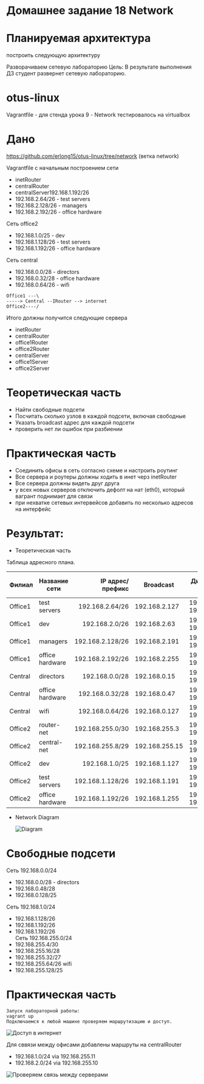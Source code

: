  # Домашнее задание 18 Network


 # Планируемая архитектура
 построить следующую архитектуру

Разворачиваем сетевую лабораторию
Цель: В результате выполнения ДЗ студент развернет сетевую лабораторию.

# otus-linux
Vagrantfile - для стенда урока 9 - Network
тестировалось на virtualbox

# Дано
https://github.com/erlong15/otus-linux/tree/network
(ветка network)

Vagrantfile с начальным построением сети
- inetRouter
- centralRouter
- centralServer192.168.1.192/26  
- 192.168.2.64/26 - test servers
- 192.168.2.128/26 - managers
- 192.168.2.192/26 - office hardware

Сеть office2
- 192.168.1.0/25 - dev
- 192.168.1.128/26 - test servers
- 192.168.1.192/26 - office hardware


Сеть central
- 192.168.0.0/28 - directors
- 192.168.0.32/28 - office hardware
- 192.168.0.64/26 - wifi

```
Office1 ---\
-----> Central --IRouter --> internet
Office2----/
```
Итого должны получится следующие сервера
- inetRouter
- centralRouter
- office1Router
- office2Router
- centralServer
- office1Server
- office2Server

# Теоретическая часть
- Найти свободные подсети
- Посчитать сколько узлов в каждой подсети, включая свободные
- Указать broadcast адрес для каждой подсети
- проверить нет ли ошибок при разбиении

# Практическая часть
- Соединить офисы в сеть согласно схеме и настроить роутинг
- Все сервера и роутеры должны ходить в инет черз inetRouter
- Все сервера должны видеть друг друга
- у всех новых серверов отключить дефолт на нат (eth0), который вагрант поднимает для связи
- при нехватке сетевых интервейсов добавить по несколько адресов на интерфейс


# Результат:

 - Теоретическая часть


Таблица адресного плана.

|Филиал         | Название сети | IP адрес/префикс   | Broadcast    | Диапазона IP-адресов       | Узлов в каждой подсети|
|---------------| ------------- |-------------------:| -------------|----------------------------|-----------------------|
|Office1        | test servers  |192.168.2.64/26     |192.168.2.127 | 192.168.2.66-192.168.2.126 | 62                    |
|Office1        | dev           |192.168.2.0/26      |192.168.2.63  | 192.168.2.1-192.168.2.62   | 62                    |
|Office1        | managers      |192.168.2.128/26    |192.168.2.191 |192.168.2.129-192.168.2.190 | 62                    |
|Office1        |office hardware|192.168.2.192/26    |192.168.2.255 |192.168.2.193-192.168.2.254 | 62                    |
|Central        |directors      |192.168.0.0/28      |192.168.0.15  |192.168.0.1-192.168.0.14    | 14                    |
|Central        |office hardware|192.168.0.32/28     |192.168.0.47  |192.168.0.33-192.168.0.46   | 14                    |
|Central        |wifi           |192.168.0.64/26     |192.168.0.127 |192.168.0.65-192.168.0.126  | 62                    |
|Office2        |router-net     |192.168.255.0/30    |192.168.255.3 |192.168.255.1-192.168.255.2 | 2                     |
|Office2        |central-net    |192.168.255.8/29    |192.168.255.15|192.168.255.9-192.168.255.14| 6                     |
|Office2        | dev           |192.168.1.0/25      |192.168.1.127 |192.168.1.1-192.168.1.126   | 126                   |
|Office2        | test servers  |192.168.1.128/26    |192.168.1.191 |192.168.1.129-192.168.1.190 | 62                    |
|Office2        |office hardware|192.168.1.192/26    |192.168.1.255 |192.168.1.193-192.168.1.254 | 62                    |

* Network Diagram


  ![Diagram](Untitled_Diagram.png)
 
# Свободные подсети
  
 Сеть 192.168.0.0/24 
 - 192.168.0.0/28 - directors
 - 192.168.0.48/28
 - 192.168.0.128/25

 Сеть 192.168.1.0/24
 - 192.168.1.128/26
 - 192.168.1.192/26
 - 192.168.1.192/26  
 Сеть 192.168.255.0/24
 - 192.168.255.4/30
 - 192.168.255.16/28
 - 192.168.255.32/27 
 - 192.168.255.64/26 wifi
 - 192.168.255.128/25

 # Практическая часть
  
    Запуск лабораторной работы: 
    vagrant up
    Подключаемся к любой машине проверяем маршрутизацию и доступ.
  ![Доступ в интернет](ya_ru.png)


  Для сввязи между офисами добавлены маршруты на centralRouter
 - 192.168.1.0/24 via 192.168.255.11 
 - 192.168.2.0/24 via 192.168.255.10

  ![Проверяем связь между серверами](server.png) 

